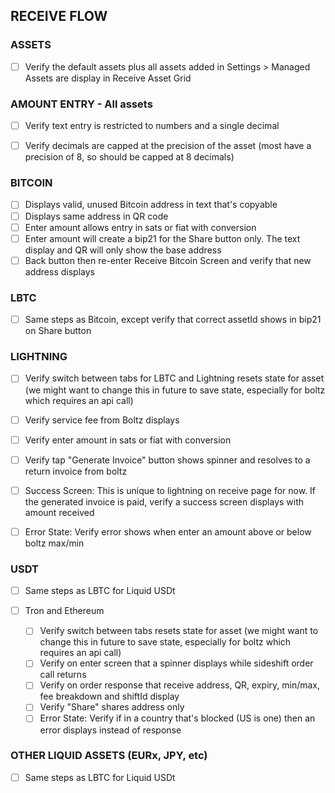 ## RECEIVE FLOW

### ASSETS
- [ ] Verify the default assets plus all assets added in Settings > Managed Assets are display in Receive Asset Grid


### AMOUNT ENTRY - All assets
- [ ] Verify text entry is restricted to numbers and a single decimal
- [ ] Verify decimals are capped at the precision of the asset (most have a precision of 8, so should be capped at 8 decimals)


### BITCOIN
- [ ] Displays valid, unused Bitcoin address in text that's copyable
- [ ] Displays same address in QR code
- [ ] Enter amount allows entry in sats or fiat with conversion
- [ ] Enter amount will create a bip21 for the Share button only. The text display and QR will only show the base address
- [ ] Back button then re-enter Receive Bitcoin Screen and verify that new address displays

### LBTC
- [ ] Same steps as Bitcoin, except verify that correct assetId shows in bip21 on Share button
  
### LIGHTNING
- [ ] Verify switch between tabs for LBTC and Lightning resets state for asset (we might want to change this in future to save state, especially for boltz which requires an api call)
- [ ] Verify service fee from Boltz displays
- [ ] Verify enter amount in sats or fiat with conversion
- [ ] Verify tap "Generate Invoice" button shows spinner and resolves to a return invoice from boltz
- [ ] Success Screen: This is unique to lightning on receive page for now. If the generated invoice is paid, verify a success screen displays with amount received
- [ ] Error State: Verify error shows when enter an amount above or below boltz max/min


### USDT
- [ ] Same steps as LBTC for Liquid USDt

- [ ] Tron and Ethereum
  - [ ] Verify switch between tabs resets state for asset (we might want to change this in future to save state, especially for boltz which requires an api call)
  - [ ] Verify on enter screen that a spinner displays while sideshift order call returns
  - [ ] Verify on order response that receive address, QR, expiry, min/max, fee breakdown and shiftId display
  - [ ] Verify "Share" shares address only
  - [ ] Error State: Verify if in a country that's blocked (US is one) then an error displays instead of response

### OTHER LIQUID ASSETS (EURx, JPY, etc)
- [ ] Same steps as LBTC for Liquid USDt

